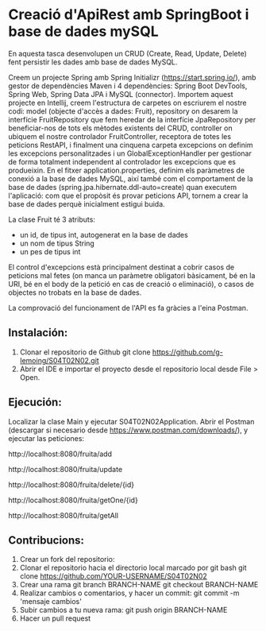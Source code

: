 # Creació d'ApiRest amb SpringBoot i base de dades mySQL
En aquesta tasca desenvolupen un CRUD (Create, Read, Update, Delete) fent persistir les dades amb base de dades MySQL.

Creem un projecte Spring amb Spring Initializr (https://start.spring.io/), amb gestor de dependències Maven i 4 dependències: Spring Boot DevTools, Spring Web, Spring Data JPA i MySQL (connector).
Importem aquest projecte en Intellij, creem l'estructura de carpetes on escriurem el nostre codi: model (objecte d'accès a dades: Fruit), repository on desarem la interfície FruitRepository que fem heredar de la interfície JpaRepository per beneficiar-nos de tots els mètodes existents del CRUD, controller on ubiquem el nostre controlador FruitController, receptora de totes les peticions RestAPI, i finalment una cinquena carpeta excepcions on definim les excepcions personalitzades i un GlobalExceptionHandler per gestionar de forma totalment independent al controlador les excepcions que es produeixin.
En el fitxer application.properties, definim els paràmetres de conexió a la base de dades MySQL, així també com el comportament de la base de dades (spring.jpa.hibernate.ddl-auto=create) quan executem l'aplicació: com que el propòsit és provar peticions API, tornem a crear la base de dades perquè inicialment estigui buida.

La clase Fruit té 3 atributs: 
- un id, de tipus int, autogenerat en la base de dades
- un nom de tipus String
- un pes de tipus int

El control d'excepcions està principalment destinat a cobrir casos de peticions mal fetes (on manca un paràmetre obligatori bàsicament, bé en la URI, bé en el body de la petició en cas de creació o eliminació), o casos de objectes no trobats en la base de dades.

La comprovació del funcionament de l'API es fa gràcies a l'eina Postman.

## Instalación: 
1. Clonar el repositorio de Github
git clone https://github.com/g-lemoing/S04T02N02.git
2. Abrir el IDE e importar el proyecto desde el repositorio local desde File > Open.

## Ejecución:
Localizar la clase Main y ejecutar S04T02N02Application.
Abrir el Postman (descargar si necesario desde https://www.postman.com/downloads/), y ejecutar las peticiones:

http://localhost:8080/fruita/add

http://localhost:8080/fruita/update

http://localhost:8080/fruita/delete/{id}

http://localhost:8080/fruita/getOne/{id}

http://localhost:8080/fruita/getAll
## Contribucions:
1. Crear un fork del repositorio: 
2. Clonar el repositorio hacia el directorio local marcado por git bash
 git clone https://github.com/YOUR-USERNAME/S04T02N02
3. Crear una rama
git branch BRANCH-NAME
git checkout BRANCH-NAME
4. Realizar cambios o comentarios, y hacer un commit: git commit -m 'mensaje cambios'
5. Subir cambios a tu nueva rama: git push origin BRANCH-NAME
6. Hacer un pull request
